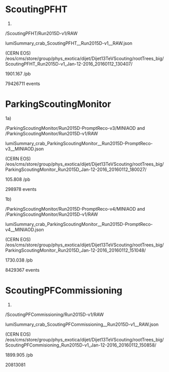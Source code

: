 ScoutingPFHT
============

1)

/ScoutingPFHT/Run2015D-v1/RAW

lumiSummary_crab_ScoutingPFHT__Run2015D-v1__RAW.json

(CERN EOS) /eos/cms/store/group/phys_exotica/dijet/Dijet13TeVScouting/rootTrees_big/ScoutingPFHT_Run2015D-v1_Jan-12-2016_20160112_130407/

1901.167 /pb

79426711 events


ParkingScoutingMonitor
======================

1a)

/ParkingScoutingMonitor/Run2015D-PromptReco-v3/MINIAOD and /ParkingScoutingMonitor/Run2015D-v1/RAW

lumiSummary_crab_ParkingScoutingMonitor__Run2015D-PromptReco-v3__MINIAOD.json

(CERN EOS) /eos/cms/store/group/phys_exotica/dijet/Dijet13TeVScouting/rootTrees_big/ParkingScoutingMonitor_Run2015D_Jan-12-2016_20160112_180027/

105.808 /pb

298978 events

1b)

/ParkingScoutingMonitor/Run2015D-PromptReco-v4/MINIAOD and /ParkingScoutingMonitor/Run2015D-v1/RAW

lumiSummary_crab_ParkingScoutingMonitor__Run2015D-PromptReco-v4__MINIAOD.json

(CERN EOS) /eos/cms/store/group/phys_exotica/dijet/Dijet13TeVScouting/rootTrees_big/ParkingScoutingMonitor_Run2015D_Jan-12-2016_20160112_151048/

1730.038 /pb

8429367 events


ScoutingPFCommissioning
=======================

1)

/ScoutingPFCommissioning/Run2015D-v1/RAW

lumiSummary_crab_ScoutingPFCommissioning__Run2015D-v1__RAW.json

(CERN EOS) /eos/cms/store/group/phys_exotica/dijet/Dijet13TeVScouting/rootTrees_big/ScoutingPFCommisioning_Run2015D-v1_Jan-12-2016_20160112_150858/

1899.905 /pb

20813081
